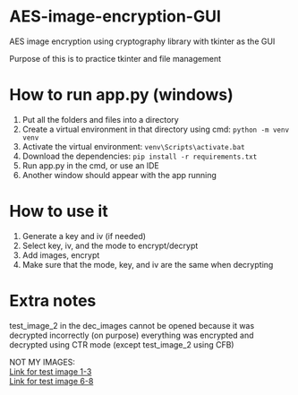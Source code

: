 # AES-image-encryption-GUI
AES image encryption using cryptography library with tkinter as the GUI

Purpose of this is to practice tkinter and file management

# How to run app.py (windows)
1. Put all the folders and files into a directory
2. Create a virtual environment in that directory using cmd: `python -m venv venv`
3. Activate the virtual environment: `venv\Scripts\activate.bat`
4. Download the dependencies: `pip install -r requirements.txt`
5. Run app.py in the cmd, or use an IDE
6. Another window should appear with the app running

# How to use it
1. Generate a key and iv (if needed)
2. Select key, iv, and the mode to encrypt/decrypt
3. Add images, encrypt
4. Make sure that the mode, key, and iv are the same when decrypting

# Extra notes
test_image_2 in the dec_images cannot be opened because it was decrypted incorrectly (on purpose)
everything was encrypted and decrypted using CTR mode (except test_image_2 using CFB)

NOT MY IMAGES:<br/>
[Link for test image 1-3](https://unsplash.com/@simonppt)<br/>
[Link for test image 6-8](https://unsplash.com/@niomilano)
